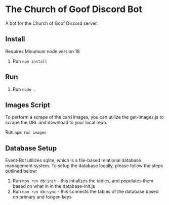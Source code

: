 # The Church of Goof Discord Bot
A bot for the Church of Goof Discord server.

## Install
Requires Minumum node version 18

1. Run `npm install`

## Run
1. Run `node .`

## Images Script

To perform a scrape of the card images, you can utilize the get-images.js to scrape the URL and download to your
local repo.

Run `npm run images`

## Database Setup

Event-Bot utilizes sqlite, which is a file-based relational database management system. To setup the database locally, please follow the steps outlined below:

1. Run `npm run db:init` - this intializes the tables, and populates them based on what in in the database-init.js
2. Run `npm run db:sync` - this connects the tables of the database based on primary and forigen keys